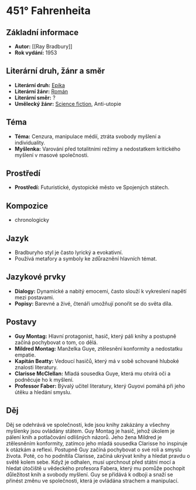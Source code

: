# 451° Fahrenheita
## Základní informace
- **Autor:** [[Ray Bradbury]]
- **Rok vydání:** 1953

## Literární druh, žánr a směr 
- **Literární druh:** [Epika](Epika.md)
- **Literární žánr:** [Román](Román.md)
- **Literární směr:** ?
- **Umělecký žánr:** [Science fiction](Science%20fiction.md), Anti-utopie

## Téma 
- **Téma:** Cenzura, manipulace médií, ztráta svobody myšlení a individuality.
- **Myšlenka:** Varování před totalitními režimy a nedostatkem kritického myšlení v masové společnosti.

## Prostředí 
- **Prostředí:** Futuristické, dystopické město ve Spojených státech.

## Kompozice 
- chronologicky

## Jazyk 
- Bradburyho styl je často lyrický a evokativní.
- Používá metafory a symboly ke zdůraznění hlavních témat.

## Jazykové prvky 
- **Dialogy:** Dynamické a nabitý emocemi, často slouží k vykreslení napětí mezi postavami.
- **Popisy:** Barevné a živé, čtenáři umožňují ponořit se do světa díla.

## Postavy 
- **Guy Montag:** Hlavní protagonist, hasič, který páli knihy a postupně začíná pochybovat o tom, co dělá.
- **Mildred Montag:** Manželka Guye, ztělesnění konformity a nedostatku empatie.
- **Kapitán Beatty:** Vedoucí hasičů, který má v sobě schované hluboké znalosti literatury.
- **Clarisse McClellan:** Mladá sousedka Guye, která mu otvírá oči a podněcuje ho k myšlení.
- **Professor Faber:** Bývalý učitel literatury, který Guyovi pomáhá při jeho útěku a hledání smyslu.

## Děj
Děj se odehrává ve společnosti, kde jsou knihy zakázány a všechny myšlenky jsou ovládány státem. Guy Montag je hasič, jehož úkolem je pálení knih a potlačování odlišných názorů. Jeho žena Mildred je ztělesněním konformity, zatímco jeho mladá sousedka Clarisse ho inspiruje k otázkám a reflexi. Postupně Guy začíná pochybovat o své roli a smyslu života. Poté, co ho podnítila Clarisse, začíná ukrývat knihy a hledat pravdu o světě kolem sebe. Když je odhalen, musí uprchnout před státní mocí a hledat útočiště u vědeckého profesora Fabera, který mu pomůže pochopit důležitost knih a svobody myšlení. Guy se přidává k odboji a snaží se přinést změnu ve společnosti, která je ovládána strachem a manipulací.